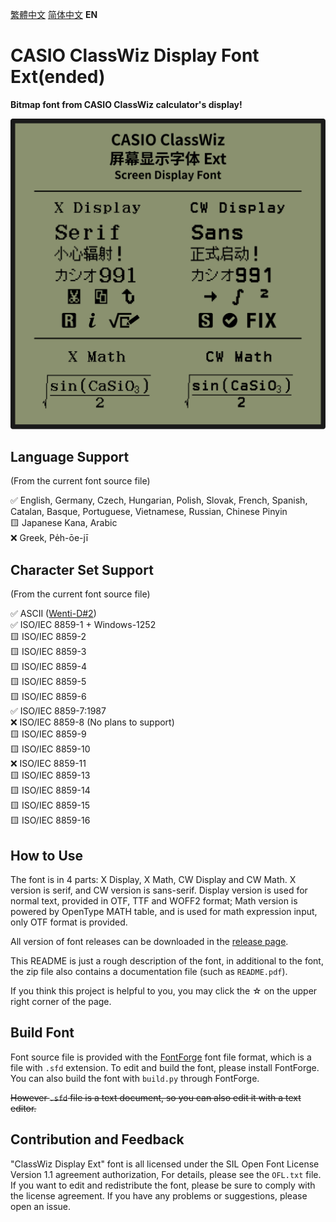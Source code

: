 [繁體中文](https://github.com/haydenwong7bm/ClasswizDisplayExt/tree/main/README_zh-TC.md) [简体中文󠄁](https://github.com/haydenwong7bm/ClasswizDisplayExt/tree/main/README_zh-SC.md) **EN**

# CASIO ClassWiz Display Font Ext(ended)

**Bitmap font from CASIO ClassWiz calculator's display!**

![ClassWizDisplay](readme_assets/ClassWizDisplay.svg)

## Language Support

(From the current font source file)

✅ English, Germany, Czech, Hungarian, Polish, Slovak, French, Spanish, Catalan, Basque, Portuguese, Vietnamese, Russian, Chinese Pinyin<br>
🟨 Japanese Kana, Arabic<br>
❌ Greek, Pe̍h-ōe-jī<br>

## Character Set Support

(From the current font source file)

✅ ASCII ([Wenti-D#2](https://github.com/Wenti-D/ClasswizDisplayFont/issues/2))<br>
✅ ISO/IEC 8859-1 + Windows-1252<br>
🟨 ISO/IEC 8859-2<br>
🟨 ISO/IEC 8859-3<br>
🟨 ISO/IEC 8859-4<br>
🟨 ISO/IEC 8859-5<br>
🟨 ISO/IEC 8859-6<br>
✅ ISO/IEC 8859-7:1987<br>
❌ ISO/IEC 8859-8 (No plans to support)<br>
🟨 ISO/IEC 8859-9<br>
🟨 ISO/IEC 8859-10<br>
❌ ISO/IEC 8859-11<br>
🟨 ISO/IEC 8859-13<br>
🟨 ISO/IEC 8859-14<br>
🟨 ISO/IEC 8859-15<br>
🟨 ISO/IEC 8859-16

## How to Use

The font is in 4 parts: X Display, X Math, CW Display and CW Math. X version is serif, and CW version is sans-serif. Display version is used for normal text, provided in OTF, TTF and WOFF2 format; Math version is powered by OpenType MATH table, and is used for math expression input, only OTF format is provided.

All version of font releases can be downloaded in the [release page](https://github.com/haydenwong7bm/ClasswizDisplayExt/releases).

This README is just a rough description of the font, in additional to the font, the zip file also contains a documentation file (such as `README.pdf`).

If you think this project is helpful to you, you may click the ☆ on the upper right corner of the page.

## Build Font

Font source file is provided with the [FontForge](https://fontforge.org/) font file format, which is a file with `.sfd` extension. To edit and build the font, please install FontForge. You can also build the font with `build.py` through FontForge.

~~However `.sfd` file is a text document, so you can also edit it with a text editor.~~

## Contribution and Feedback

"ClassWiz Display Ext" font is all licensed under the SIL Open Font License Version 1.1 agreement authorization, For details, please see the `OFL.txt` file. If you want to edit and redistribute the font, please be sure to comply with the license agreement. If you have any problems or suggestions, please open an issue.